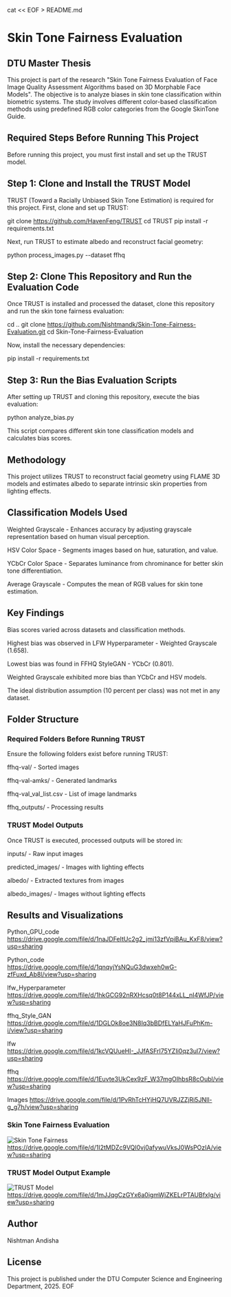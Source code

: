 cat << EOF > README.md
# Skin Tone Fairness Evaluation

## DTU Master Thesis

This project is part of the research "Skin Tone Fairness Evaluation of Face Image Quality Assessment Algorithms based on 3D Morphable Face Models". The objective is to analyze biases in skin tone classification within biometric systems. The study involves different color-based classification methods using predefined RGB color categories from the Google SkinTone Guide.

## Required Steps Before Running This Project

Before running this project, you must first install and set up the TRUST model.

## Step 1: Clone and Install the TRUST Model

TRUST (Toward a Racially Unbiased Skin Tone Estimation) is required for this project. First, clone and set up TRUST:

git clone https://github.com/HavenFeng/TRUST
cd TRUST
pip install -r requirements.txt

Next, run TRUST to estimate albedo and reconstruct facial geometry:

python process_images.py --dataset ffhq

## Step 2: Clone This Repository and Run the Evaluation Code

Once TRUST is installed and processed the dataset, clone this repository and run the skin tone fairness evaluation:

cd ..
git clone https://github.com/Nishtmandk/Skin-Tone-Fairness-Evaluation.git
cd Skin-Tone-Fairness-Evaluation

Now, install the necessary dependencies:

pip install -r requirements.txt

## Step 3: Run the Bias Evaluation Scripts

After setting up TRUST and cloning this repository, execute the bias evaluation:

python analyze_bias.py

This script compares different skin tone classification models and calculates bias scores.

## Methodology

This project utilizes TRUST to reconstruct facial geometry using FLAME 3D models and estimates albedo to separate intrinsic skin properties from lighting effects.

## Classification Models Used

Weighted Grayscale - Enhances accuracy by adjusting grayscale representation based on human visual perception.

HSV Color Space - Segments images based on hue, saturation, and value.

YCbCr Color Space - Separates luminance from chrominance for better skin tone differentiation.

Average Grayscale - Computes the mean of RGB values for skin tone estimation.

## Key Findings

Bias scores varied across datasets and classification methods.

Highest bias was observed in LFW Hyperparameter - Weighted Grayscale (1.658).

Lowest bias was found in FFHQ StyleGAN - YCbCr (0.801).

Weighted Grayscale exhibited more bias than YCbCr and HSV models.

The ideal distribution assumption (10 percent per class) was not met in any dataset.

## Folder Structure

### Required Folders Before Running TRUST

Ensure the following folders exist before running TRUST:

ffhq-val/ - Sorted images

ffhq-val-amks/ - Generated landmarks

ffhq-val_val_list.csv - List of image landmarks

ffhq_outputs/ - Processing results

### TRUST Model Outputs

Once TRUST is executed, processed outputs will be stored in:

inputs/ - Raw input images

predicted_images/ - Images with lighting effects

albedo/ - Extracted textures from images

albedo_images/ - Images without lighting effects

## Results and Visualizations

Python_GPU_code        
https://drive.google.com/file/d/1naJDFeItUc2g2_jmi13zfVpiBAu_KxF8/view?usp=sharing

Python_code            
https://drive.google.com/file/d/1qnqyjYsNQuG3dwxeh0wG-zfFuxd_Ab8l/view?usp=sharing

lfw_Hyperparameter     
https://drive.google.com/file/d/1hkGCG92nRXHcsq0t8P144xLL_nI4WfJP/view?usp=sharing

ffhq_Style_GAN         
https://drive.google.com/file/d/1DGLOk8oe3N8Iq3bBDfELYaHJFuPhKm-i/view?usp=sharing

lfw                    
https://drive.google.com/file/d/1kcVQUueHI-_JJfASFrI75YZIi0qz3ul7/view?usp=sharing

ffhq                  
https://drive.google.com/file/d/1Euvte3UkCex9zF_W37mgOIhbsR8cOubl/view?usp=sharing

Images
https://drive.google.com/file/d/1PvRhTcHYjHQ7UVRJZZjRi5JNIl-g_g7h/view?usp=sharing


### Skin Tone Fairness Evaluation

![Skin Tone Fairness](Work.png)https://drive.google.com/file/d/1I2tMDZc9VQI0vj0afywuVksJ0WsPOzIA/view?usp=sharing

### TRUST Model Output Example

![TRUST Model](MST.png)https://drive.google.com/file/d/1mJJqgCzGYx6a0igmWjZKELrPTAUBfxIg/view?usp=sharing

## Author

Nishtman Andisha

## License

This project is published under the DTU Computer Science and Engineering Department, 2025.
EOF
